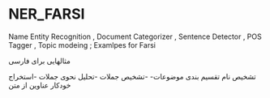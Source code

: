 # NER_FARSI
Name Entity Recognition , Document Categorizer , Sentence Detector , POS Tagger , Topic modeing ; Examlpes for Farsi

مثالهایی برای فارسی

تشخیص نام
تقسیم بندی موضوعات-
-تشخیص جملات
-تحلیل نحوی جملات
-استخراج خودکار عناوین از متن

